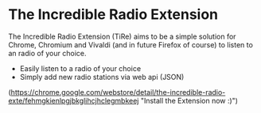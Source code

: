 # The Incredible Radio Extension

The Incredible Radio Extension (TiRe) aims to be a simple solution for Chrome, Chromium and Vivaldi (and in future Firefox of course) to listen to an radio of your choice.

  - Easily listen to a radio of your choice
  - Simply add new radio stations via web api (JSON)
 
(https://chrome.google.com/webstore/detail/the-incredible-radio-exte/fehmgkienlpgjbkglihcjhclegmbkeej "Install the Extension now :)")